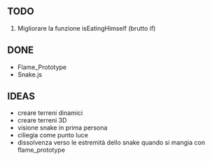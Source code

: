 ## TODO
1. Migliorare la funzione isEatingHimself (brutto if)

## DONE
- Flame_Prototype
- Snake.js

## IDEAS
- creare terreni dinamici
- creare terreni 3D
- visione snake in prima persona
- ciliegia come punto luce
- dissolvenza verso le estremità dello snake quando si mangia con flame_prototype
